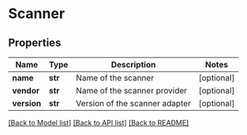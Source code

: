 # Scanner

## Properties
Name | Type | Description | Notes
------------ | ------------- | ------------- | -------------
**name** | **str** | Name of the scanner | [optional] 
**vendor** | **str** | Name of the scanner provider | [optional] 
**version** | **str** | Version of the scanner adapter | [optional] 

[[Back to Model list]](../README.md#documentation-for-models) [[Back to API list]](../README.md#documentation-for-api-endpoints) [[Back to README]](../README.md)


